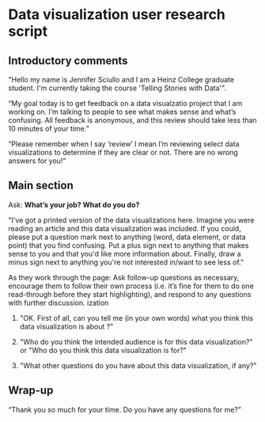 # Data visualization user research script


## Introductory comments

"Hello my name is Jennifer Sciullo and I am a Heinz College graduate student. I'm currently taking the course 'Telling Stories with Data'". 

“My goal today is to get feedback on a data visualzatio project that I am working on. I’m talking to people to see what makes sense and what’s confusing. All feedback is anonymous, and this review should take less than 10 minutes of your time.”

“Please remember when I say ‘review’ I mean I’m reviewing select data visualizations to determine if they are clear or not. There are no wrong answers for you!”


## Main section

Ask: **What’s your job? What do you do?**

"I’ve got a printed version of the data visualizations here. Imagine you were reading an article and this data visualization was included. If you could, please put a question mark next to anything (word, data element, or data point) that you find confusing. Put a plus sign next to anything that makes sense to you and that you'd like more information about. Finally, draw a minus sign next to anything you're not interested in/want to see less of."

As they work through the page: Ask follow-up questions as necessary, encourage them to follow their own process (i.e. it’s fine for them to do one read-through before they start highlighting), and respond to any questions with further discussion.
ization
1. "OK. First of all, can you tell me (in your own words) what you think this data visualization is about ?"

1. "Who do you think the intended audience is for this data visualization?" or "Who do you think this data visualization is for?"

1. "What other questions do you have about this data visualization, if any?"



## Wrap-up

“Thank you so much for your time. Do you have any questions for me?”

